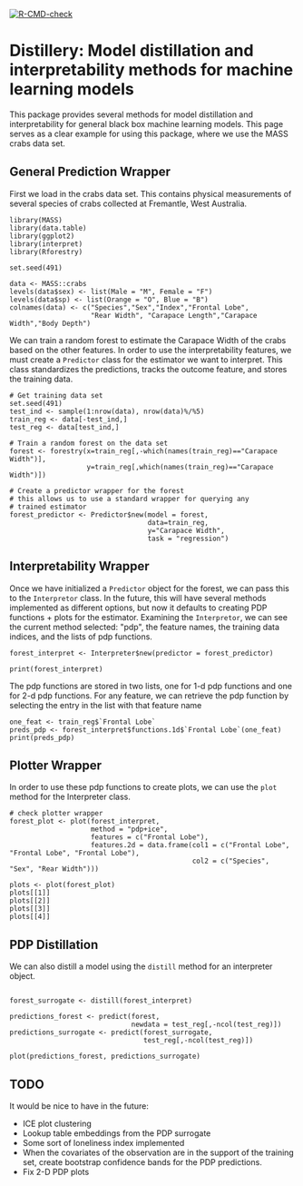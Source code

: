 [![R-CMD-check](https://github.com/forestry-labs/interpretability_sandbox/actions/workflows/check-noncontainerized.yaml/badge.svg)](https://github.com/forestry-labs/interpretability_sandbox/actions/workflows/check-noncontainerized.yaml)

# Distillery: Model distillation and interpretability methods for machine learning models

This package provides several methods for model distillation and interpretability 
for general black box machine learning models. This page serves as a clear 
example for using this package, where we use the MASS crabs data set.

## General Prediction Wrapper

First we load in the crabs data set. This contains physical measurements of 
several species of crabs collected at Fremantle, West Australia.
```
library(MASS)
library(data.table)
library(ggplot2)
library(interpret)
library(Rforestry)

set.seed(491)

data <- MASS::crabs
levels(data$sex) <- list(Male = "M", Female = "F")
levels(data$sp) <- list(Orange = "O", Blue = "B")
colnames(data) <- c("Species","Sex","Index","Frontal Lobe",
                    "Rear Width", "Carapace Length","Carapace Width","Body Depth")

```

We can train a random forest to estimate the Carapace Width of the crabs based on the
other features. In order to use the interpretability features, we must create 
a `Predictor` class for the estimator we want to interpret. This class 
standardizes the predictions, tracks the outcome feature, and stores the 
training data.

```
# Get training data set
set.seed(491)
test_ind <- sample(1:nrow(data), nrow(data)%/%5)
train_reg <- data[-test_ind,]
test_reg <- data[test_ind,]

# Train a random forest on the data set
forest <- forestry(x=train_reg[,-which(names(train_reg)=="Carapace Width")],
                   y=train_reg[,which(names(train_reg)=="Carapace Width")])

# Create a predictor wrapper for the forest
# this allows us to use a standard wrapper for querying any 
# trained estimator
forest_predictor <- Predictor$new(model = forest, 
                                  data=train_reg, 
                                  y="Carapace Width",
                                  task = "regression")
```

## Interpretability Wrapper

Once we have initialized a `Predictor` object for the forest, we can pass this to the 
`Interpretor` class. In the future, this will have several methods implemented 
as different options, but now it defaults to creating PDP functions + plots for 
the estimator. Examining the `Interpretor`, we can see the current method 
selected: "pdp", the feature names, the training data indices, and the lists of 
pdp functions.

```
forest_interpret <- Interpreter$new(predictor = forest_predictor)

print(forest_interpret)
```

The pdp functions are stored in two lists, one for 1-d pdp functions and one for 2-d pdp functions.
For any feature, we can retrieve the pdp function by selecting the entry in the list with
that feature name

```
one_feat <- train_reg$`Frontal Lobe`
preds_pdp <- forest_interpret$functions.1d$`Frontal Lobe`(one_feat)
print(preds_pdp)

```

## Plotter Wrapper

In order to use these pdp functions to create plots, we can use the `plot` method
for the Interpreter class.

```
# check plotter wrapper
forest_plot <- plot(forest_interpret, 
                    method = "pdp+ice",
                    features = c("Frontal Lobe"),
                    features.2d = data.frame(col1 = c("Frontal Lobe", "Frontal Lobe", "Frontal Lobe"),
                                             col2 = c("Species", "Sex", "Rear Width")))

plots <- plot(forest_plot)
plots[[1]]
plots[[2]]
plots[[3]]
plots[[4]]
```

## PDP Distillation

We can also distill a model using the `distill` method for an interpreter object.

```

forest_surrogate <- distill(forest_interpret)

predictions_forest <- predict(forest,
                              newdata = test_reg[,-ncol(test_reg)])
predictions_surrogate <- predict(forest_surrogate,
                                 test_reg[,-ncol(test_reg)])
                                 
plot(predictions_forest, predictions_surrogate)

```


## TODO
It would be nice to have in the future:
- ICE plot clustering
- Lookup table embeddings from the PDP surrogate
- Some sort of loneliness index implemented
- When the covariates of the observation are in the support of the training set, 
  create bootstrap confidence bands for the PDP predictions.
- Fix 2-D PDP plots

